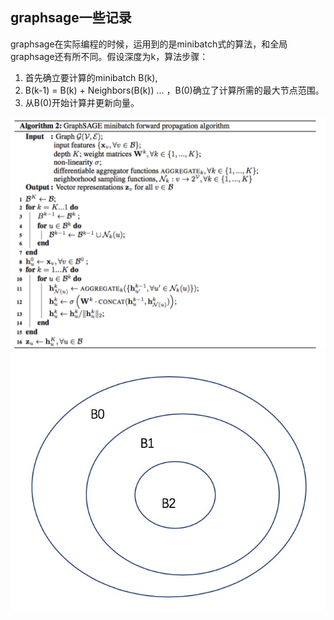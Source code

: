 graphsage一些记录
---

graphsage在实际编程的时候，运用到的是minibatch式的算法，和全局graphsage还有所不同。假设深度为k，算法步骤：
1. 首先确立要计算的minibatch B(k), 
2. B(k-1) = B(k) + Neighbors(B(k)) ... ，B(0)确立了计算所需的最大节点范围。
3. 从B(0)开始计算并更新向量。
   
![](images/graphsage_minibatch.jpg)  
![](images/graphsage_minibatch_image.jpg)  
